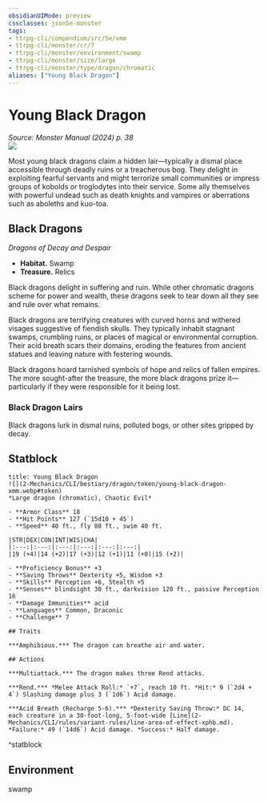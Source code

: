 ```yaml
---
obsidianUIMode: preview
cssclasses: json5e-monster
tags:
- ttrpg-cli/compendium/src/5e/xmm
- ttrpg-cli/monster/cr/7
- ttrpg-cli/monster/environment/swamp
- ttrpg-cli/monster/size/large
- ttrpg-cli/monster/type/dragon/chromatic
aliases: ["Young Black Dragon"]
---
```

# Young Black Dragon
*Source: Monster Manual (2024) p. 38*  
![](2-Mechanics/CLI/bestiary/dragon/img/black-dragon.webp#right)

Most young black dragons claim a hidden lair—typically a dismal place accessible through deadly ruins or a treacherous bog. They delight in exploiting fearful servants and might terrorize small communities or impress groups of kobolds or troglodytes into their service. Some ally themselves with powerful undead such as death knights and vampires or aberrations such as aboleths and kuo-toa.

## Black Dragons

*Dragons of Decay and Despair*

- **Habitat.** Swamp  
- **Treasure.** Relics  

Black dragons delight in suffering and ruin. While other chromatic dragons scheme for power and wealth, these dragons seek to tear down all they see and rule over what remains.

Black dragons are terrifying creatures with curved horns and withered visages suggestive of fiendish skulls. They typically inhabit stagnant swamps, crumbling ruins, or places of magical or environmental corruption. Their acid breath scars their domains, eroding the features from ancient statues and leaving nature with festering wounds.

Black dragons hoard tarnished symbols of hope and relics of fallen empires. The more sought-after the treasure, the more black dragons prize it—particularly if they were responsible for it being lost.

### Black Dragon Lairs

Black dragons lurk in dismal ruins, polluted bogs, or other sites gripped by decay.

## Statblock

```ad-statblock
title: Young Black Dragon
![](2-Mechanics/CLI/bestiary/dragon/token/young-black-dragon-xmm.webp#token)
*Large dragon (chromatic), Chaotic Evil*

- **Armor Class** 18 
- **Hit Points** 127 (`15d10 + 45`) 
- **Speed** 40 ft., fly 80 ft., swim 40 ft.

|STR|DEX|CON|INT|WIS|CHA|
|:---:|:---:|:---:|:---:|:---:|:---:|
|19 (+4)|14 (+2)|17 (+3)|12 (+1)|11 (+0)|15 (+2)|

- **Proficiency Bonus** +3
- **Saving Throws** Dexterity +5, Wisdom +3
- **Skills** Perception +6, Stealth +5
- **Senses** blindsight 30 ft., darkvision 120 ft., passive Perception 16
- **Damage Immunities** acid
- **Languages** Common, Draconic
- **Challenge** 7

## Traits

***Amphibious.*** The dragon can breathe air and water.

## Actions

***Multiattack.*** The dragon makes three Rend attacks.

***Rend.*** *Melee Attack Roll:* `+7`, reach 10 ft. *Hit:* 9 (`2d4 + 4`) Slashing damage plus 3 (`1d6`) Acid damage.

***Acid Breath (Recharge 5-6).*** *Dexterity Saving Throw:* DC 14, each creature in a 30-foot-long, 5-foot-wide [Line](2-Mechanics/CLI/rules/variant-rules/line-area-of-effect-xphb.md). *Failure:* 49 (`14d6`) Acid damage. *Success:* Half damage.
```
^statblock

## Environment

swamp